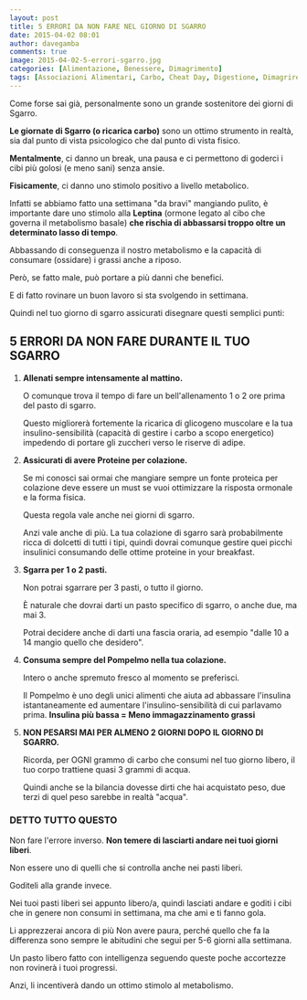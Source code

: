 ```yaml
---
layout: post
title: 5 ERRORI DA NON FARE NEL GIORNO DI SGARRO
date: 2015-04-02 08:01
author: davegamba
comments: true
image: 2015-04-02-5-errori-sgarro.jpg
categories: [Alimentazione, Benessere, Dimagrimento]
tags: [Associazioni Alimentari, Carbo, Cheat Day, Digestione, Dimagrire, Merenda, Pancake, Ricarica Carbo, Sgarro, Tiroide]
---
```


Come forse sai già, personalmente sono un grande sostenitore dei giorni di Sgarro.

**Le giornate di Sgarro (o ricarica carbo)** sono un ottimo strumento in realtà, sia dal punto di vista psicologico che dal punto di vista fisico.

**Mentalmente**, ci danno un break, una pausa e ci permettono di goderci i cibi più golosi (e meno sani) senza ansie.

**Fisicamente**, ci danno uno stimolo positivo a livello metabolico.

Infatti se abbiamo fatto una settimana "da bravi" mangiando pulito, è importante dare uno stimolo alla **Leptina** (ormone legato al cibo che governa il metabolismo basale) **che rischia di abbassarsi troppo oltre un determinato lasso di tempo**.

Abbassando di conseguenza il nostro metabolismo e la capacità di consumare (ossidare) i grassi anche a riposo.

Però, se fatto male, può portare a più danni che benefici.

E di fatto rovinare un buon lavoro si sta svolgendo in settimana.

Quindi nel tuo giorno di sgarro assicurati disegnare questi semplici punti:

5 ERRORI DA NON FARE DURANTE IL TUO SGARRO
------------------------------------------

1.	**Allenati sempre intensamente al mattino.**
	
	O comunque trova il tempo di fare un bell'allenamento 1 o 2 ore prima del pasto di sgarro.
	
	Questo migliorerà fortemente la ricarica di glicogeno muscolare e la tua insulino-sensibilità (capacità di gestire i carbo a scopo energetico) impedendo di portare gli zuccheri verso le riserve di adipe.
2.	**Assicurati di avere Proteine per colazione.**
	
	Se mi conosci sai ormai che mangiare sempre un fonte proteica per colazione deve essere un must se vuoi ottimizzare la risposta ormonale e la forma fisica.
	
	Questa regola vale anche nei giorni di sgarro.
	
	Anzi vale anche di più. La tua colazione di sgarro sarà probabilmente ricca di dolcetti di tutti i tipi, quindi dovrai comunque gestire quei picchi insulinici consumando delle ottime proteine in your breakfast.
3.	**Sgarra per 1 o 2 pasti.**
	
	Non potrai sgarrare per 3 pasti, o tutto il giorno.
	
	È naturale che dovrai darti un pasto specifico di sgarro, o anche due, ma mai 3.
	
	Potrai decidere anche di darti una fascia oraria, ad esempio "dalle 10 a 14 mangio quello che desidero".
4.	**Consuma sempre del Pompelmo nella tua colazione.**
	
	Intero o anche spremuto fresco al momento se preferisci.
	
	Il Pompelmo è uno degli unici alimenti che aiuta ad abbassare l'insulina istantaneamente ed aumentare l'insulino-sensibilità di cui parlavamo prima. **Insulina più bassa = Meno immagazzinamento grassi**
5.	**NON PESARSI MAI PER ALMENO 2 GIORNI DOPO IL GIORNO DI SGARRO.**
	
	Ricorda, per OGNI grammo di carbo che consumi nel tuo giorno libero, il tuo corpo trattiene quasi 3 grammi di acqua.
	
	Quindi anche se la bilancia dovesse dirti che hai acquistato peso, due terzi di quel peso sarebbe in realtà "acqua".

### DETTO TUTTO QUESTO

Non fare l'errore inverso. **Non temere di lasciarti andare nei tuoi giorni liberi**.

Non essere uno di quelli che si controlla anche nei pasti liberi.

Goditeli alla grande invece.

Nei tuoi pasti liberi sei appunto libero/a, quindi lasciati andare e goditi i cibi che in genere non consumi in settimana, ma che ami e ti fanno gola.

Li apprezzerai ancora di più Non avere paura, perché quello che fa la differenza sono sempre le abitudini che segui per 5-6 giorni alla settimana.

Un pasto libero fatto con intelligenza seguendo queste poche accortezze non rovinerà i tuoi progressi.

Anzi, li incentiverà dando un ottimo stimolo al metabolismo.
